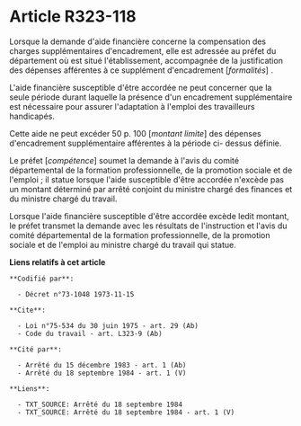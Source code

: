 # Article R323-118

Lorsque la demande d'aide financière concerne la compensation des charges supplémentaires d'encadrement, elle est adressée au
préfet du département où est situé l'établissement, accompagnée de la justification des dépenses afférentes à ce supplément
d'encadrement [*formalités*] .

L'aide financière susceptible d'être accordée ne peut concerner que la seule période durant laquelle la présence d'un
encadrement supplémentaire est nécessaire pour assurer l'adaptation à l'emploi des travailleurs handicapés.

Cette aide ne peut excéder 50 p. 100 [*montant limite*] des dépenses d'encadrement supplémentaire afférentes à la période ci-
dessus définie.

Le préfet [*compétence*] soumet la demande à l'avis du comité départemental de la formation professionnelle, de la promotion
sociale et de l'emploi ; il statue lorsque l'aide susceptible d'être accordée n'excède pas un montant déterminé par arrêté
conjoint du ministre chargé des finances et du ministre chargé du travail.

Lorsque l'aide financière susceptible d'être accordée excède ledit montant, le préfet transmet la demande avec les résultats
de l'instruction et l'avis du comité départemental de la formation professionnelle, de la promotion sociale et de l'emploi au
ministre chargé du travail qui statue.

**Liens relatifs à cet article**

	**Codifié par**:

	  - Décret n°73-1048 1973-11-15

	**Cite**:

	  - Loi n°75-534 du 30 juin 1975 - art. 29 (Ab)
	  - Code du travail - art. L323-9 (Ab)

	**Cité par**:

	  - Arrêté du 15 décembre 1983 - art. 1 (Ab)
	  - Arrêté du 18 septembre 1984 - art. 1 (V)

	**Liens**:

	  - TXT_SOURCE: Arrêté du 18 septembre 1984
	  - TXT_SOURCE: Arrêté du 18 septembre 1984 - art. 1 (V)

